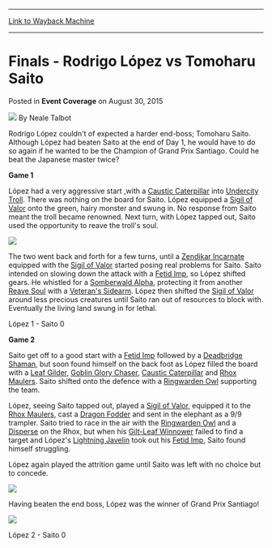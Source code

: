 
---
[Link to Wayback Machine](https://web.archive.org/web/20150902232545/http://magic.wizards.com/en/events/coverage/gpsan15/rodrigo-l%C3%B3pez-vs-tomoharu-saito-2015-08-30)

[_metadata_:author]:- "Neale Talbot"
[_metadata_:description]:- "Rodrigo López couldn't of expected a harder end-boss; Tomoharu Saito. Although López had beaten Saito at the end of Day 1, he would have to do so again if he wanted to be the Champion of Grand Prix Santiago. Could he beat the Japanese master twice? Game 1"
[_metadata_:generator]:- "Drupal 7 (http://drupal.org)"
[_metadata_:node]:- "553461"
[_metadata_:publish_date]:- "2015-08-30"
[_metadata_:source]:- "div-main-content"
[_metadata_:title]:- "Finals - Rodrigo López vs Tomoharu Saito"
[_metadata_:wayback_capture_timestamp]:- "2015-09-02 23:25:45"
[_metadata_:wayback_raw_url]:- "https://web.archive.org/web/20150902232545id_/http://magic.wizards.com/en/events/coverage/gpsan15/rodrigo-l%C3%B3pez-vs-tomoharu-saito-2015-08-30"
[_metadata_:wayback_url]:- "http://magic.wizards.com/en/events/coverage/gpsan15/rodrigo-l%C3%B3pez-vs-tomoharu-saito-2015-08-30"
---


Finals - Rodrigo López vs Tomoharu Saito
========================================



 Posted in **Event Coverage**
 on August 30, 2015 






![](https://media.magic.wizards.com/styles/auth_small/public/images/person/Neale.jpg)
By Neale Talbot










Rodrigo López couldn't of expected a harder end-boss; Tomoharu Saito. Although López had beaten Saito at the end of Day 1, he would have to do so again if he wanted to be the Champion of Grand Prix Santiago. Could he beat the Japanese master twice?


**Game 1**


López had a very aggressive start ,with a [Caustic Caterpillar](http://gatherer.wizards.com/Pages/Card/Details.aspx?name=Caustic+Caterpillar) into [Undercity Troll](http://gatherer.wizards.com/Pages/Card/Details.aspx?name=Undercity+Troll). There was nothing on the board for Saito. López equipped a [Sigil of Valor](http://gatherer.wizards.com/Pages/Card/Details.aspx?name=Sigil+of+Valor) onto the green, hairy monster and swung in. No response from Saito meant the troll became renowned. Next turn, with López tapped out, Saito used the opportunity to reave the troll's soul.


![](https://media.wizards.com/2015/events/gpsan15/Finals_Lopez_v_Saito1.jpg)  



The two went back and forth for a few turns, until a [Zendikar Incarnate](http://gatherer.wizards.com/Pages/Card/Details.aspx?name=Zendikar+Incarnate) equipped with the [Sigil of Valor](http://gatherer.wizards.com/Pages/Card/Details.aspx?name=Sigil+of+Valor) started posing real problems for Saito. Saito intended on slowing down the attack with a [Fetid Imp](http://gatherer.wizards.com/Pages/Card/Details.aspx?name=Fetid+Imp), so López shifted gears. He whistled for a [Somberwald Alpha](http://gatherer.wizards.com/Pages/Card/Details.aspx?name=Somberwald+Alpha), protecting it from another [Reave Soul](http://gatherer.wizards.com/Pages/Card/Details.aspx?name=Reave+Soul) with a [Veteran's Sidearm](http://gatherer.wizards.com/Pages/Card/Details.aspx?name=Veteran%27s+Sidearm). López then shifted the [Sigil of Valor](http://gatherer.wizards.com/Pages/Card/Details.aspx?name=Sigil+of+Valor) around less precious creatures until Saito ran out of resources to block with. Eventually the living land swung in for lethal.


López 1 - Saito 0


**Game 2**


Saito get off to a good start with a [Fetid Imp](http://gatherer.wizards.com/Pages/Card/Details.aspx?name=Fetid+Imp) followed by a [Deadbridge Shaman](http://gatherer.wizards.com/Pages/Card/Details.aspx?name=Deadbridge+Shaman), but soon found himself on the back foot as López filled the board with a [Leaf Gilder](http://gatherer.wizards.com/Pages/Card/Details.aspx?name=Leaf+Gilder), [Goblin Glory Chaser](http://gatherer.wizards.com/Pages/Card/Details.aspx?name=Goblin+Glory+Chaser), [Caustic Caterpillar](http://gatherer.wizards.com/Pages/Card/Details.aspx?name=Caustic+Caterpillar) and [Rhox Maulers](http://gatherer.wizards.com/Pages/Card/Details.aspx?name=Rhox+Maulers). Saito shifted onto the defence with a [Ringwarden Owl](http://gatherer.wizards.com/Pages/Card/Details.aspx?name=Ringwarden+Owl) supporting the team.


López, seeing Saito tapped out, played a [Sigil of Valor](http://gatherer.wizards.com/Pages/Card/Details.aspx?name=Sigil+of+Valor), equipped it to the [Rhox Maulers](http://gatherer.wizards.com/Pages/Card/Details.aspx?name=Rhox+Maulers), cast a [Dragon Fodder](http://gatherer.wizards.com/Pages/Card/Details.aspx?name=Dragon+Fodder) and sent in the elephant as a 9/9 trampler. Saito tried to race in the air with the [Ringwarden Owl](http://gatherer.wizards.com/Pages/Card/Details.aspx?name=Ringwarden+Owl) and a [Disperse](http://gatherer.wizards.com/Pages/Card/Details.aspx?name=Disperse) on the Rhox, but when his [Gilt-Leaf Winnower](http://gatherer.wizards.com/Pages/Card/Details.aspx?name=Gilt-Leaf+Winnower) failed to find a target and López's [Lightning Javelin](http://gatherer.wizards.com/Pages/Card/Details.aspx?name=Lightning+Javelin) took out his [Fetid Imp](http://gatherer.wizards.com/Pages/Card/Details.aspx?name=Fetid+Imp), Saito found himself struggling.


López again played the attrition game until Saito was left with no choice but to concede.


![](https://media.wizards.com/2015/events/gpsan15/Finals_Lopez_v_Saito2.jpg)  



Having beaten the end boss, López was the winner of Grand Prix Santiago!


![](https://media.wizards.com/2015/events/gpsan15/finals_winner.jpg)  



López 2 - Saito 0







